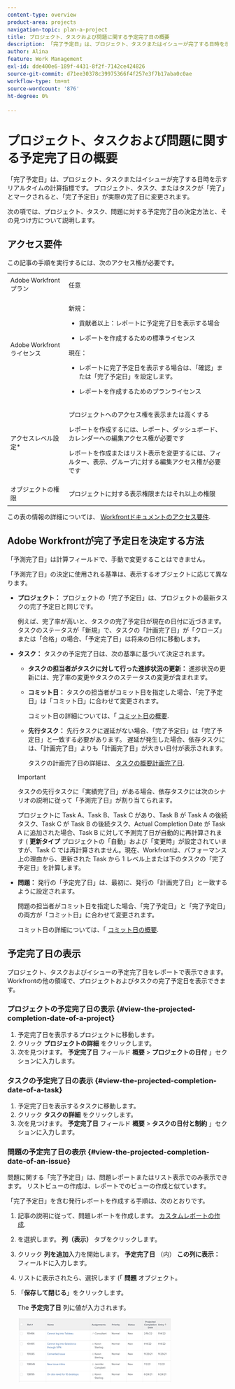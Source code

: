 ```yaml
---
content-type: overview
product-area: projects
navigation-topic: plan-a-project
title: プロジェクト、タスクおよび問題に関する予定完了日の概要
description: 「完了予定日」は、プロジェクト、タスクまたはイシューが完了する日時を示すリアルタイムの計算指標です。 プロジェクト、タスク、またはタスクが「完了」とマークされると、「完了予定日」が実際の完了日に変更されます。
author: Alina
feature: Work Management
exl-id: dde400e6-189f-4431-8f2f-7142ce424826
source-git-commit: d71ee30378c39975366f4f257e3f7b17aba0c0ae
workflow-type: tm+mt
source-wordcount: '876'
ht-degree: 0%

---
```


# プロジェクト、タスクおよび問題に関する予定完了日の概要

<!-- Audited: 1/2024 -->

「完了予定日」は、プロジェクト、タスクまたはイシューが完了する日時を示すリアルタイムの計算指標です。 プロジェクト、タスク、またはタスクが「完了」とマークされると、「完了予定日」が実際の完了日に変更されます。

次の項では、プロジェクト、タスク、問題に対する予定完了日の決定方法と、その見つけ方について説明します。

## アクセス要件

この記事の手順を実行するには、次のアクセス権が必要です。


<table style="table-layout:auto"> 
 <col> 
 <col> 
 <tbody> 
  <tr> 
   <td role="rowheader">Adobe Workfrontプラン</td> 
   <td> <p>任意</p> </td> 
  </tr> 
  <tr> 
   <td role="rowheader">Adobe Workfrontライセンス</td> 
   <td> 
   <p>新規： 
   <ul><li><p>貢献者以上：レポートに予定完了日を表示する場合</p></li> <li><p>レポートを作成するための標準ライセンス</p></li> </ul>

<p>現在： 
   <ul><li><p>レポートに完了予定日を表示する場合は、「確認」または「完了予定日」を設定します。</p></li> 
   <li><p>レポートを作成するためのプランライセンス</p> </li></ul>
      </td> 
  </tr> 
  <tr> 
   <td role="rowheader">アクセスレベル設定*</td> 
   <td> <p>プロジェクトへのアクセス権を表示または高くする</p> <p>レポートを作成するには、レポート、ダッシュボード、カレンダーへの編集アクセス権が必要です</p> <p>レポートを作成またはリスト表示を変更するには、フィルター、表示、グループに対する編集アクセス権が必要です</p>  </td> 
  </tr> 
  <tr> 
   <td role="rowheader">オブジェクトの権限</td> 
   <td> <p>プロジェクトに対する表示権限またはそれ以上の権限</p> </td> 
  </tr> 
 </tbody> 
</table>

この表の情報の詳細については、 [Workfrontドキュメントのアクセス要件](/help/quicksilver/administration-and-setup/add-users/access-levels-and-object-permissions/access-level-requirements-in-documentation.md).

## Adobe Workfrontが完了予定日を決定する方法

「予測完了日」は計算フィールドで、手動で変更することはできません。

「予測完了日」の決定に使用される基準は、表示するオブジェクトに応じて異なります。

* **プロジェクト：** プロジェクトの「完了予定日」は、プロジェクトの最新タスクの完了予定日と同じです。

  例えば、完了率が高いと、タスクの完了予定日が現在の日付に近づきます。 タスクのステータスが「新規」で、タスクの「計画完了日」が「クローズ」または「合格」の場合、「予定完了日」は将来の日付に移動します。

* **タスク：** タスクの予定完了日は、次の基準に基づいて決定されます。

   * **タスクの担当者がタスクに対して行った進捗状況の更新：** 進捗状況の更新には、完了率の変更やタスクのステータスの変更が含まれます。
   * **コミット日：** タスクの担当者がコミット日を指定した場合、「完了予定日」は「コミット日」に合わせて変更されます。

     コミット日の詳細については、「 [コミット日の概要](../../../manage-work/projects/updating-work-in-a-project/overview-of-commit-dates.md).

   * **先行タスク：** 先行タスクに遅延がない場合、「完了予定日」は「完了予定日」と一致する必要があります。 遅延が発生した場合、依存タスクには、「計画完了日」よりも「計画完了日」が大きい日付が表示されます。

     タスクの計画完了日の詳細は、 [タスクの概要計画完了日](../../../manage-work/tasks/task-information/task-planned-completion-date.md).

  >[!IMPORTANT]
  >
  >タスクの先行タスクに「実績完了日」がある場合、依存タスクには次のシナリオの説明に従って「予測完了日」が割り当てられます。
  >
  >
  >プロジェクトに Task A、Task B、Task C があり、Task B が Task A の後続タスク、Task C が Task B の後続タスク、Actual Completion Date が Task A に追加された場合、Task B に対して予測完了日が自動的に再計算されます ( **更新タイプ** プロジェクトの「自動」および「変更時」が設定されていますが、Task C では再計算されません。現在、Workfrontは、パフォーマンス上の理由から、更新された Task から 1 レベル上または下のタスクの「完了予定日」を計算します。 

* **問題：** 発行の「予定完了日」は、最初に、発行の「計画完了日」と一致するように設定されます。

  問題の担当者がコミット日を指定した場合、「完了予定日」と「完了予定日」の両方が「コミット日」に合わせて変更されます。

  コミット日の詳細については、「 [コミット日の概要](../../../manage-work/projects/updating-work-in-a-project/overview-of-commit-dates.md).

## 予定完了日の表示

プロジェクト、タスクおよびイシューの予定完了日をレポートで表示できます。 Workfrontの他の領域で、プロジェクトおよびタスクの完了予定日を表示できます。

### プロジェクトの予定完了日の表示 {#view-the-projected-completion-date-of-a-project}

1. 予定完了日を表示するプロジェクトに移動します。
1. クリック **プロジェクトの詳細** をクリックします。
1. 次を見つけます。 **予定完了日** フィールド **概要** > **プロジェクトの日付** 」セクションに入力します。

### タスクの予定完了日の表示 {#view-the-projected-completion-date-of-a-task}

1. 予定完了日を表示するタスクに移動します。
1. クリック **タスクの詳細** をクリックします。
1. 次を見つけます。 **予定完了日** フィールド **概要** > **タスクの日付と制約** 」セクションに入力します。

### 問題の予定完了日の表示 {#view-the-projected-completion-date-of-an-issue}

問題に関する「完了予定日」は、問題レポートまたはリスト表示でのみ表示できます。 リストビューの作成は、レポートでのビューの作成と似ています。

「完了予定日」を含む発行レポートを作成する手順は、次のとおりです。

1. 記事の説明に従って、問題レポートを作成します。 [カスタムレポートの作成](../../../reports-and-dashboards/reports/creating-and-managing-reports/create-custom-report.md).
1. を選択します。 **列（表示）** タブをクリックします。
1. クリック **列を追加**&#x200B;入力を開始します。 **予定完了日** （内） **この列に表示：** フィールドに入力します。

1. リストに表示されたら、選択します (「 **問題** オブジェクト。 
1. 「**保存して閉じる**」をクリックします。

   The **予定完了日** 列に値が入力されます。 

   ![](assets/issue-projected-completion-date-in-view-nwe-350x148.png)
